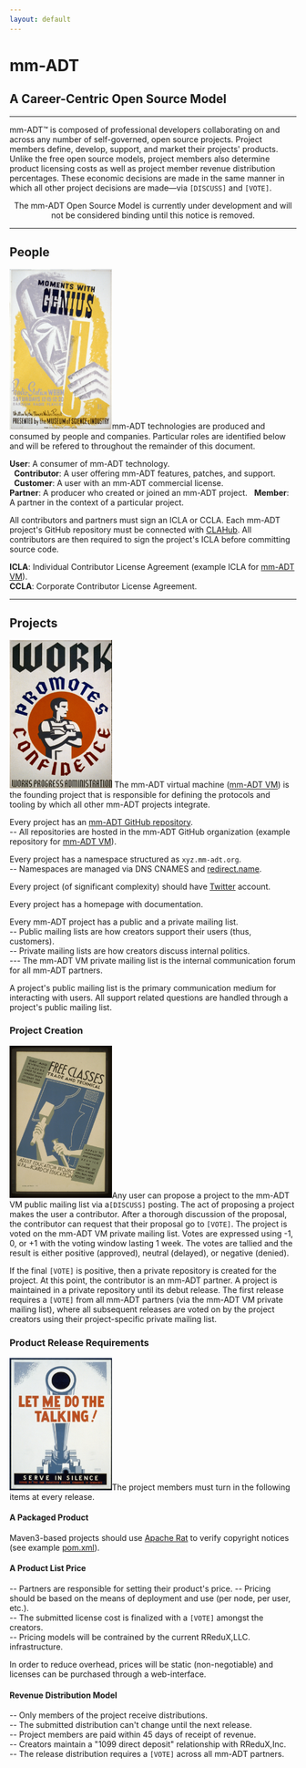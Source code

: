 ```yaml
---
layout: default
---
```


# mm-ADT
## A Career-Centric Open Source Model

---

mm-ADT&#8482; is composed of professional developers collaborating on and across any number of self-governed, open source projects. Project members define, develop, support, and market their projects' products. Unlike the free open source models, project members also determine product licensing costs as well as project member revenue distribution percentages. These economic decisions are made in the same manner in which all other project decisions are made&mdash;via `[DISCUSS]` and `[VOTE]`.

<div class="boxed">
<center>
The mm-ADT Open Source Model is currently under development and will not be considered binding until this notice is removed.
</center>
</div>

---

## People

<a href="assets/images/posters/moments-with-genius.jpg"><img src="assets/images/posters/moments-with-genius.jpg" class="rimg" width="180"/></a>mm-ADT technologies are produced and consumed by people and companies. Particular roles are identified below and will be refered to throughout the remainder of this document.

**User**: A consumer of mm-ADT technology.  
&nbsp;&nbsp;**Contributor**: A user offering mm-ADT features, patches, and support.  
&nbsp;&nbsp;**Customer**: A user with an mm-ADT commercial license.  
**Partner**: A producer who created or joined an mm-ADT project.
&nbsp;&nbsp;**Member**: A partner in the context of a particular project.  

All contributors and partners must sign an ICLA or CCLA. Each mm-ADT project's GitHub repository must be connected with <a href="https://www.clahub.com/">CLAHub</a>. All contributors are then required to sign the project's ICLA before committing source code.

**ICLA**: Individual Contributor License Agreement (example ICLA for <a href="https://www.clahub.com/agreements/mm-adt/vm">mm-ADT VM</a>).  
**CCLA**: Corporate Contributor License Agreement.

---

## Projects
<a href="assets/images/posters/work-promotes-confidence.jpg"><img src="assets/images/posters/work-promotes-confidence.jpg" class="rimg" width="180"/></a> The mm-ADT virtual machine ([mm-ADT VM](http://vm.mm-adt.org/)) is the founding project that is responsible for defining the protocols and tooling by which all other mm-ADT projects integrate.

Every project has an <a href="https://github.com/mm-adt">mm-ADT GitHub repository</a>.  
-- All repositories are hosted in the mm-ADT GitHub organization (example repository for <a href="https://github.com/mm-adt/vm">mm-ADT VM</a>).  

Every project has a namespace structured as `xyz.mm-adt.org`.  
-- Namespaces are managed via DNS CNAMES and <a href="https://redirect.name">redirect.name</a>.  

Every project (of significant complexity) should have <a href="http://twitter.com">Twitter</a> account.  

Every project has a homepage with documentation.  

Every mm-ADT project has a public and a private mailing list.  
-- Public mailing lists are how creators support their users (thus, customers).  
-- Private mailing lists are how creators discuss internal politics.  
--- The mm-ADT VM private mailing list is the internal communication forum for all mm-ADT partners.  

A project's public mailing list is the primary communication medium for interacting with users. All support related questions are handled through a project's public mailing list.

### Project Creation
<a href="assets/images/posters/free-classes.jpg"><img src="assets/images/posters/free-classes.jpg" class="rimg" width="180"/></a>Any user can propose a project to the mm-ADT VM public mailing list via a`[DISCUSS]` posting. The act of proposing a project makes the user a contributor. After a thorough discussion of the proposal, the contributor can request that their proposal go to `[VOTE]`. The project is voted on the mm-ADT VM private mailing list. Votes are expressed using -1, 0, or +1 with the voting window lasting 1 week. The votes are tallied and the result is either positive (approved), neutral (delayed), or negative (denied). 

If the final `[VOTE]` is positive, then a private repository is created for the project. At this point, the contributor is an mm-ADT partner. A project is maintained in a private repository until its debut release. The first release requires a `[VOTE]` from all mm-ADT partners (via the mm-ADT VM private mailing list), where all subsequent releases are voted on by the project creators using their project-specific private mailing list.

### Product Release Requirements
<a href="assets/images/posters/let-me-do-the-talking.jpg"><img src="assets/images/posters/let-me-do-the-talking.jpg" class="rimg" width="180"/></a>The project members must turn in the following items at every release.

#### A Packaged Product

Maven3-based projects should use <a href="https://creadur.apache.org/rat/">Apache Rat</a> to verify copyright notices (see example <a href="https://github.com/mm-adt/vm/blob/master/java/pom.xml#L118-L157">pom.xml</a>).

#### A Product List Price
-- Partners are responsible for setting their product's price.
-- Pricing should be based on the means of deployment and use (per node, per user, etc.).  
-- The submitted license cost is finalized with a `[VOTE]` amongst the creators.  
-- Pricing models will be contrained by the current RReduX,LLC. infrastructure.  

In order to reduce overhead, prices will be static (non-negotiable) and licenses can be purchased through a web-interface.


#### Revenue Distribution Model

-- Only members of the project receive distributions.  
-- The submitted distribution can't change until the next release.  
-- Project members are paid within 45 days of receipt of revenue.  
-- Creators maintain a "1099 direct deposit" relationship with RReduX,Inc.  
-- The release distribution requires a `[VOTE]` across all mm-ADT partners.  
